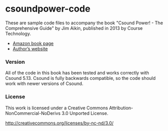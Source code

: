 # csoundpower-code

These are sample code files to accompany the book "Csound Power! - The Comprehensive Guide" by Jim Aikin, published in 2013 by Course Technology.

- [Amazon book page](http://www.amazon.com/Csound-Power-Jim-Aikin/dp/1435460049)
- [Author’s website](http://www.musicwords.net/)



### Version

All of the code in this book has been tested and works correctly with Csound 5.13. Csound is fully backwards compatible, so the code should work with newer versions of Csound.


### License

This work is licensed under a Creative Commons Attribution-NonCommercial-NoDerivs 3.0 Unported License.

http://creativecommons.org/licenses/by-nc-nd/3.0/
